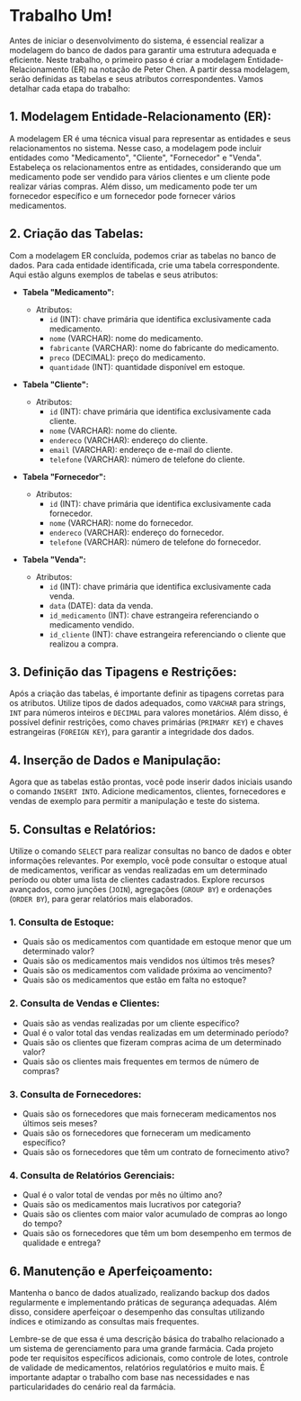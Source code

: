 # **Trabalho Um!**

Antes de iniciar o desenvolvimento do sistema, é essencial realizar a modelagem do banco de dados para garantir uma estrutura adequada e eficiente. Neste trabalho, o primeiro passo é criar a modelagem Entidade-Relacionamento (ER) na notação de Peter Chen. A partir dessa modelagem, serão definidas as tabelas e seus atributos correspondentes. Vamos detalhar cada etapa do trabalho:

## 1. **Modelagem Entidade-Relacionamento (ER):**

A modelagem ER é uma técnica visual para representar as entidades e seus relacionamentos no sistema. Nesse caso, a modelagem pode incluir entidades como "Medicamento", "Cliente", "Fornecedor" e "Venda". Estabeleça os relacionamentos entre as entidades, considerando que um medicamento pode ser vendido para vários clientes e um cliente pode realizar várias compras. Além disso, um medicamento pode ter um fornecedor específico e um fornecedor pode fornecer vários medicamentos.

## 2. **Criação das Tabelas:**

Com a modelagem ER concluída, podemos criar as tabelas no banco de dados. Para cada entidade identificada, crie uma tabela correspondente. Aqui estão alguns exemplos de tabelas e seus atributos:

   - **Tabela "Medicamento":**
     - Atributos: 
       - `id` (INT): chave primária que identifica exclusivamente cada medicamento.
       - `nome` (VARCHAR): nome do medicamento.
       - `fabricante` (VARCHAR): nome do fabricante do medicamento.
       - `preco` (DECIMAL): preço do medicamento.
       - `quantidade` (INT): quantidade disponível em estoque.

   - **Tabela "Cliente":**
     - Atributos: 
       - `id` (INT): chave primária que identifica exclusivamente cada cliente.
       - `nome` (VARCHAR): nome do cliente.
       - `endereco` (VARCHAR): endereço do cliente.
       - `email` (VARCHAR): endereço de e-mail do cliente.
       - `telefone` (VARCHAR): número de telefone do cliente.

   - **Tabela "Fornecedor":**
     - Atributos: 
       - `id` (INT): chave primária que identifica exclusivamente cada fornecedor.
       - `nome` (VARCHAR): nome do fornecedor.
       - `endereco` (VARCHAR): endereço do fornecedor.
       - `telefone` (VARCHAR): número de telefone do fornecedor.

   - **Tabela "Venda":**
     - Atributos: 
       - `id` (INT): chave primária que identifica exclusivamente cada venda.
       - `data` (DATE): data da venda.
       - `id_medicamento` (INT): chave estrangeira referenciando o medicamento vendido.
       - `id_cliente` (INT): chave estrangeira referenciando o cliente que realizou a compra.

## 3. **Definição das Tipagens e Restrições:**

Após a criação das tabelas, é importante definir as tipagens corretas para os atributos. Utilize tipos de dados adequados, como `VARCHAR` para strings, `INT` para números inteiros e `DECIMAL` para valores monetários. Além disso, é possível definir restrições, como chaves primárias (`PRIMARY KEY`) e chaves estrangeiras (`FOREIGN KEY`), para garantir a integridade dos dados.

## 4. **Inserção de Dados e Manipulação:**

Agora que as tabelas estão prontas, você pode inserir dados iniciais usando o comando `INSERT INTO`. Adicione medicamentos, clientes, fornecedores e vendas de exemplo para permitir a manipulação e teste do sistema.

## 5. **Consultas e Relatórios:**

Utilize o comando `SELECT` para realizar consultas no banco de dados e obter informações relevantes. Por exemplo, você pode consultar o estoque atual de medicamentos, verificar as vendas realizadas em um determinado período ou obter uma lista de clientes cadastrados. Explore recursos avançados, como junções (`JOIN`), agregações (`GROUP BY`) e ordenações (`ORDER BY`), para gerar relatórios mais elaborados.

### 1. **Consulta de Estoque:**
   - Quais são os medicamentos com quantidade em estoque menor que um determinado valor?
   - Quais são os medicamentos mais vendidos nos últimos três meses?
   - Quais são os medicamentos com validade próxima ao vencimento?
   - Quais são os medicamentos que estão em falta no estoque?

### 2. **Consulta de Vendas e Clientes:**
   - Quais são as vendas realizadas por um cliente específico?
   - Qual é o valor total das vendas realizadas em um determinado período?
   - Quais são os clientes que fizeram compras acima de um determinado valor?
   - Quais são os clientes mais frequentes em termos de número de compras?

### 3. **Consulta de Fornecedores:**
   - Quais são os fornecedores que mais forneceram medicamentos nos últimos seis meses?
   - Quais são os fornecedores que forneceram um medicamento específico?
   - Quais são os fornecedores que têm um contrato de fornecimento ativo?

### 4. **Consulta de Relatórios Gerenciais:**
   - Qual é o valor total de vendas por mês no último ano?
   - Quais são os medicamentos mais lucrativos por categoria?
   - Quais são os clientes com maior valor acumulado de compras ao longo do tempo?
   - Quais são os fornecedores que têm um bom desempenho em termos de qualidade e entrega?

## 6. **Manutenção e Aperfeiçoamento:**

Mantenha o banco de dados atualizado, realizando backup dos dados regularmente e implementando práticas de segurança adequadas. Além disso, considere aperfeiçoar o desempenho das consultas utilizando índices e otimizando as consultas mais frequentes.

Lembre-se de que essa é uma descrição básica do trabalho relacionado a um sistema de gerenciamento para uma grande farmácia. Cada projeto pode ter requisitos específicos adicionais, como controle de lotes, controle de validade de medicamentos, relatórios regulatórios e muito mais. É importante adaptar o trabalho com base nas necessidades e nas particularidades do cenário real da farmácia.

